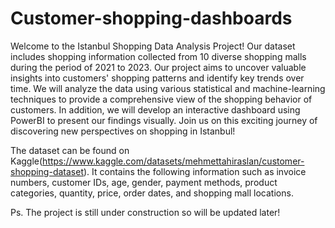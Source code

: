# Customer-shopping-dashboards
Welcome to the Istanbul Shopping Data Analysis Project! Our dataset includes shopping information collected from 10 diverse shopping malls during the period of 2021 to 2023. Our project aims to uncover valuable insights into customers' shopping patterns and identify key trends over time. We will analyze the data using various statistical and machine-learning techniques to provide a comprehensive view of the shopping behavior of customers. In addition, we will develop an interactive dashboard using PowerBI to present our findings visually. Join us on this exciting journey of discovering new perspectives on shopping in Istanbul!

The dataset can be found on Kaggle(https://www.kaggle.com/datasets/mehmettahiraslan/customer-shopping-dataset).
It contains the following information such as invoice numbers, customer IDs, age, gender, payment methods, product categories, quantity, price, order dates, and shopping mall locations. 


Ps. The project is still under construction so will be updated later!
